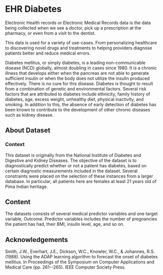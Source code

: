 # EHR Diabetes

Electronic Health records or Electronic Medical Records data is the data
being collected when we see a doctor, pick up a prescription at the
pharmacy, or even from a visit to the dentist.

This data is used for a variety of use-cases. From personalizing
healthcare to discovering novel drugs and treatments to helping
providers diagnose patients better and reduce medical errors.

Diabetes mellitus, or simply diabetes, is a leading non-communicable
disease (NCD) globally, almost doubling in cases since 1980. It is a
chronic illness that develops either when the pancreas are not able to
generate sufficient insulin or when the body does not utilize the
insulin produced effectively. There is no cure for this disease.
Diabetes is thought to result from a combination of genetic and
environmental factors. Several risk factors that are attributed to
diabetes include ethnicity, family history of diabetes, age, excess
weight, unhealthy diet, physical inactivity, and smoking. In addition to
this, the absence of early detection of diabetes has been known to
contribute to the development of other chronic diseases such as kidney
disease.


## About Dataset
### Context
This dataset is originally from the National Institute of Diabetes and Digestive and Kidney Diseases. The objective of the dataset is to diagnostically predict whether or not a patient has diabetes, based on certain diagnostic measurements included in the dataset. Several constraints were placed on the selection of these instances from a larger database. In particular, all patients here are females at least 21 years old of Pima Indian heritage.

## Content
The datasets consists of several medical predictor variables and one target variable, Outcome. Predictor variables includes the number of pregnancies the patient has had, their BMI, insulin level, age, and so on.


## Acknowledgements
Smith, J.W., Everhart, J.E., Dickson, W.C., Knowler, W.C., & Johannes, R.S. (1988). Using the ADAP learning algorithm to forecast the onset of diabetes mellitus. In Proceedings of the Symposium on Computer Applications and Medical Care (pp. 261--265). IEEE Computer Society Press.



